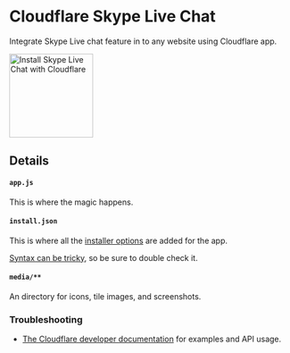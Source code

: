 # Cloudflare Skype Live Chat

Integrate Skype Live chat feature in to any website using Cloudflare app.

<a href="https://www.cloudflare.com/apps/u8u8MqPQFlat/install?source=button">
  <img
    src="https://install.cloudflareapps.com/install-button.png"
    alt="Install Skype Live Chat with Cloudflare"
    border="0"
    width="150">
</a>


## Details

#### `app.js`

This is where the magic happens. 

#### `install.json`

This is where all the <a href="https://www.cloudflare.com/apps/developer/docs/install-json">installer options</a> are added for the app.

<a href="http://install.json.is/">Syntax can be tricky</a>, so be sure to double check it.

#### `media/**`

An directory for icons, tile images, and screenshots.

### Troubleshooting

- <a href="https://www.cloudflare.com/apps/developer/docs/getting-started">The Cloudflare developer documentation</a> for examples and API usage.
